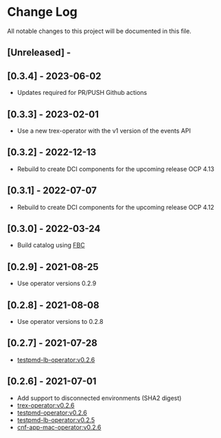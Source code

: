 # Change Log

All notable changes to this project will be documented in this file.

## [Unreleased] -

## [0.3.4] - 2023-06-02

- Updates required for PR/PUSH Github actions

## [0.3.3] - 2023-02-01

- Use a new trex-operator with the v1 version of the events API

## [0.3.2] - 2022-12-13

- Rebuild to create DCI components for the upcoming release OCP 4.13

## [0.3.1] - 2022-07-07

- Rebuild to create DCI components for the upcoming release OCP 4.12

## [0.3.0] - 2022-03-24

- Build catalog using [FBC](https://github.com/redhat-openshift-ecosystem/community-operators-prod/discussions/512)

## [0.2.9] - 2021-08-25

- Use operator versions 0.2.9

## [0.2.8] - 2021-08-08

- Use operator versions to 0.2.8

## [0.2.7] - 2021-07-28

- [testpmd-lb-operator:v0.2.6](https://github.com/rh-nfv-int/testpmd-lb-operator/blob/master/CHANGELOG.md#026---2021-07-28)

## [0.2.6] - 2021-07-01

- Add support to disconnected environments (SHA2 digest)
- [trex-operator:v0.2.6](https://github.com/rh-nfv-int/trex-operator/blob/master/CHANGELOG.md#026---2021-06-29)
- [testpmd-operator:v0.2.6](https://github.com/rh-nfv-int/testpmd-operator/blob/master/CHANGELOG.md#026---2021-06-21)
- [testpmd-lb-operator:v0.2.5](https://github.com/rh-nfv-int/testpmd-lb-operator/blob/master/CHANGELOG.md#025---2021-06-29)
- [cnf-app-mac-operator:v0.2.6](https://github.com/rh-nfv-int/cnf-app-mac-operator/blob/master/CHANGELOG.md#026---2021-07-01)
